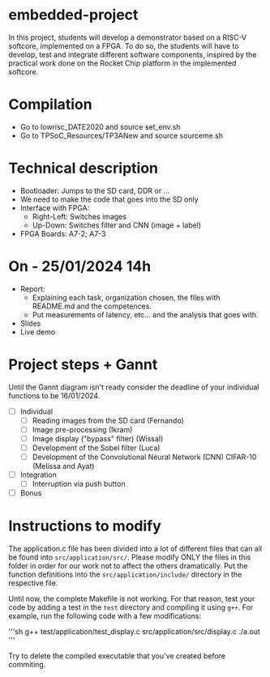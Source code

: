 # embedded-project

In this project, students will develop a demonstrator based on a RISC-V softcore, implemented on a FPGA. To do so, the students will have to develop, test and integrate different software components, inspired by the practical work done on the Rocket Chip platform in the implemented softcore.

# Compilation

- Go to lowrisc_DATE2020 and source set_env.sh
- Go to TPSoC_Resources/TP3ANew and source sourceme.sh

# Technical description

- Bootloader: Jumps to the SD card, DDR or ...
- We need to make the code that goes into the SD only
- Interface with FPGA:
    - Right-Left: Switches images
    - Up-Down: Switches filter and CNN (image + label)
- FPGA Boards: A7-2; A7-3

# On - 25/01/2024 14h

- Report: 
  - Explaining each task, organization chosen, the files with README.md and the competences.
  - Put measurements of latency, etc... and the analysis that goes with. 
- Slides
- Live demo

# Project steps + Gannt

Until the Gannt diagram isn't ready consider the deadline of your individual functions to be 16/01/2024. 

- [ ] Individual
  - [ ] Reading images from the SD card (Fernando)
  - [ ] Image pre-processing (Ikram)
  - [ ] Image display ("bypass" filter) (Wissal) 
  - [ ] Development of the Sobel filter (Luca)
  - [ ] Development of the Convolutional Neural Network (CNN) CIFAR-10 (Melissa and Ayat) 
- [ ] Integration
  - [ ] Interruption via push button 
- [ ] Bonus

 # Instructions to modify

 The application.c file has been divided into a lot of different files that can all be found into `src/application/src/`. Please modify ONLY the files in this folder in order for our work not to affect the others dramatically. Put the function definitions into the `src/application/include/` directory in the respective file. 

 Until now, the complete Makefile is not working. For that reason, test your code by adding a test in the `test` directory and compiling it using `g++`. For example, run the following code with a few modifications:

'''sh
g++ test/application/test_display.c src/application/src/display.c
./a.out
'''

Try to delete the compiled executable that you've created before commiting.